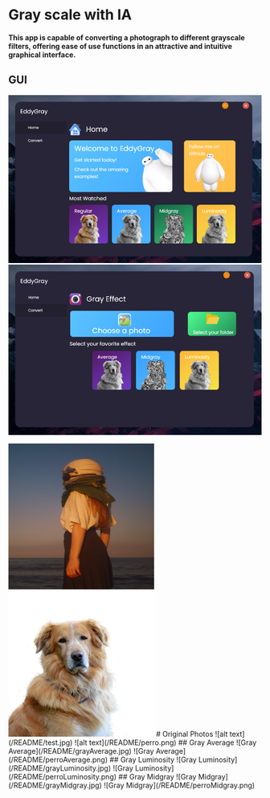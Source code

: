 # Gray scale with IA
#### This app is capable of converting a photograph to different grayscale filters, offering ease of use functions in an attractive and intuitive graphical interface.
## GUI
![GUI](/README/GUI1.png)
![GUI](/README/GUI2.png)

<img src="/README/test.jpg" width="290" height="290"/>
<img src="/README/perro.png" width="290" height="290"/>
# Original Photos
![alt text](/README/test.jpg)
![alt text](/README/perro.png)
## Gray Average
![Gray Average](/README/grayAverage.jpg)
![Gray Average](/README/perroAverage.png)
## Gray Luminosity
![Gray Luminosity](/README/grayLuminosity.jpg)
![Gray Luminosity](/README/perroLuminosity.png)
## Gray Midgray
![Gray Midgray](/README/grayMidgray.jpg)
![Gray Midgray](/README/perroMidgray.png)